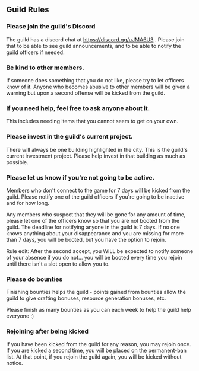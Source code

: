 ## Guild Rules

### Please join the guild's Discord
The guild has a discord chat at https://discord.gg/uJMA6U3 .  Please join that to be able to see guild announcements, and to be able to notify the guild officers if needed.

### Be kind to other members.
If someone does something that you do not like, please try to let officers know of it. Anyone who becomes abusive to other members will be given a warning but upon a second offense will be kicked from the guild.

### If you need help, feel free to ask anyone about it.
This includes needing items that you cannot seem to get on your own.

### Please invest in the guild's current project.
There will always be one building highlighted in the city.  This is the guild's current investment project.  Please help invest in that building as much as possible.

### Please let us know if you're not going to be active.
Members who don't connect to the game for 7 days will be kicked from the guild.
Please notify one of the guild officers if you're going to be inactive and for how long.

Any members who suspect that they will be gone for any amount of time, please let one of the officers know so that you are not booted from the guild. The deadline for notifying anyone in the guild is 7 days. If no one knows anything about your disappearance and you are missing for more than 7 days, you will be booted, but you have the option to rejoin.

Rule edit: After the second accept, you WILL be expected to notify someone of your absence if you do not... you will be booted every time you rejoin until there isn't a slot open to allow you to.

### Please do bounties
Finishing bounties helps the guild - points gained from bounties allow the guild to give crafting bonuses, resource generation bonuses, etc.

Please finish as many bounties as you can each week to help the guild help everyone :)

### Rejoining after being kicked
If you have been kicked from the guild for any reason, you may rejoin once.
If you are kicked a second time, you will be placed on the permanent-ban list.  At that point, if you rejoin the guild again, you will be kicked without notice.
